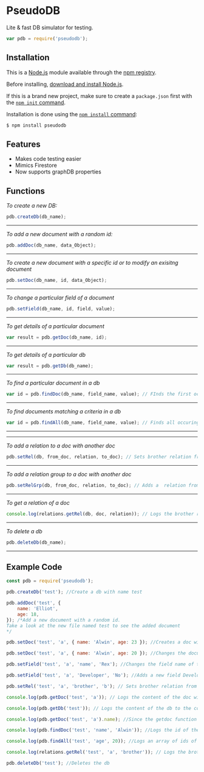 # PseudoDB

Lite & fast DB simulator for testing.

```js
var pdb = require('pseudodb');
```

## Installation

This is a [Node.js](https://nodejs.org/en/) module available through the
[npm registry](https://www.npmjs.com/).

Before installing, [download and install Node.js](https://nodejs.org/en/download/).

If this is a brand new project, make sure to create a `package.json` first with
the [`npm init` command](https://docs.npmjs.com/creating-a-package-json-file).

Installation is done using the
[`npm install` command](https://docs.npmjs.com/getting-started/installing-npm-packages-locally):

```bash
$ npm install pseudodb
```

## Features

- Makes code testing easier
- Mimics Firestore
- Now supports graphDB properties

## Functions

_To create a new DB:_

```js
pdb.createDb(db_name);
```

---

_To add a new document with a random id:_

```js
pdb.addDoc(db_name, data_Object);
```

---

_To create a new document with a specific id or to modify an exisitng document_

```js
pdb.setDoc(db_name, id, data_Object);
```

---

_To change a particular field of a document_

```js
pdb.setField(db_name, id, field, value);
```

---

_To get details of a particular document_

```js
var result = pdb.getDoc(db_name, id);
```

---

_To get details of a particular db_

```js
var result = pdb.getDb(db_name);
```

---

_To find a particular document in a db_

```js
var id = pdb.findDoc(db_name, field_name, value); // FInds the first occuring match and returns the id
```

---

_To find documents matching a criteria in a db_

```js
var id = pdb.findAll(db_name, field_name, value); // Finds all occuring matches and returns an array of ids
```

---

---

_To add a relation to a doc with another doc_

```js
pdb.setRel(db, from_doc, relation, to_doc); // Sets brother relation from doc with id a to doc with id b
```

---

_To add a relation group to a doc with another doc_

```js
pdb.setRelGrp(db, from_doc, relation, to_doc); // Adds a  relation from a to b in the friend relation group
```

---

_To get a relation of a doc_

```js
console.log(relations.getRel(db, doc, relation)); // Logs the brother relation of the doc a
```

---

_To delete a db_

```js
pdb.deleteDb(db_name);
```

---

## Example Code

```js
const pdb = require('pseudodb');

pdb.createDb('test'); //Create a db with name test

pdb.addDoc('test', {
	name: 'Elliot',
	age: 18,
}); /*Add a new document with a random id.
Take a look at the new file named test to see the added document
*/

pdb.setDoc('test', 'a', { name: 'Alwin', age: 23 }); //Creates a doc with the id 'a' and stores the object

pdb.setDoc('test', 'a', { name: 'Alwin', age: 20 }); //Changes the document with the id a

pdb.setField('test', 'a', 'name', 'Rex'); //Changes the field name of the document with id a

pdb.setField('test', 'a', 'Developer', 'No'); //Adds a new field Developer

pdb.setRel('test', 'a', 'brother', 'b'); // Sets brother relation from doc with id a to doc with id b

console.log(pdb.getDoc('test', 'a')); // Logs the content of the doc with id a to the console

console.log(pdb.getDb('test')); // Logs the content of the db to the console

console.log(pdb.getDoc('test', 'a').name); //Since the getdoc function returns an object, you can access the fields this way

console.log(pdb.findDoc('test', 'name', 'Alwin')); //Logs the id of the document which has the field 'name' as 'Alwin'

console.log(pdb.findAll('test', 'age', 20)); //Logs an array of ids of all docs which has age as 20

console.log(relations.getRel('test', 'a', 'brother')); // Logs the brother relation of the doc a

pdb.deleteDb('test'); //Deletes the db
```
